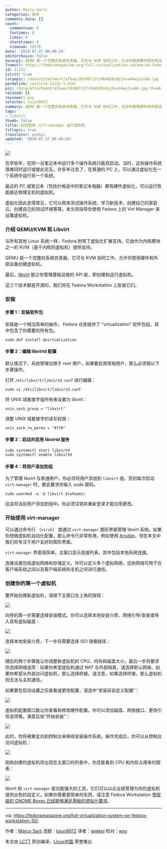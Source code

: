 ```yaml
---
author: Marco Sarti
categories: 技术
comments_data: []
count:
  commentnum: 0
  favtimes: 0
  likes: 0
  sharetimes: 0
  viewnum: 19176
date: '2019-07-27 06:40:24'
editorchoice: false
excerpt: QEMU 是一个完整的系统仿真器，它可与 KVM 协同工作，允许你使用硬件和外部设备创建虚拟机。libvirt 能让你管理基础设施的 API 层，即创建和运行虚拟机。
fromurl: https://fedoramagazine.org/full-virtualization-system-on-fedora-workstation-30/
id: 11151
islctt: true
largepic: /data/attachment/album/201907/27/064028u9yjhvx44wy1ix66.jpg
permalink: /article-11151-1.html
pic: /data/attachment/album/201907/27/064028u9yjhvx44wy1ix66.jpg.thumb.jpg
related: []
reviewer: wxy
selector: lujun9972
summary: QEMU 是一个完整的系统仿真器，它可与 KVM 协同工作，允许你使用硬件和外部设备创建虚拟机。libvirt 能让你管理基础设施的 API 层，即创建和运行虚拟机。
tags:
- libvirt
thumb: false
title: 如何使用 virt-manager 运行虚拟机
titlepic: true
translator: geekpi
updated: '2019-07-27 06:40:24'
---
```


![](/data/attachment/album/201907/27/064028u9yjhvx44wy1ix66.jpg)


在早些年，在同一台笔记本中运行多个操作系统只能双启动。当时，这些操作系统很难同时运行或彼此交互。许多年过去了，在普通的 PC 上，可以通过虚拟化在一个系统中运行另一个系统。


最近的 PC 或笔记本（包括价格适中的笔记本电脑）都有硬件虚拟化，可以运行性能接近物理主机的虚拟机。


虚拟化因此变得常见，它可以用来测试操作系统、学习新技术、创建自己的家庭云、创建自己的测试环境等等。本文将指导你使用 Fedora 上的 Virt Manager 来设置虚拟机。


### 介绍 QEMU/KVM 和 Libvirt


与所有其他 Linux 系统一样，Fedora 附带了虚拟化扩展支持。它由作为内核模块之一的 KVM（基于内核的虚拟机）提供支持。


QEMU 是一个完整的系统仿真器，它可与 KVM 协同工作，允许你使用硬件和外部设备创建虚拟机。


最后，[libvirt](https://libvirt.org/) 能让你管理基础设施的 API 层，即创建和运行虚拟机。


这三个技术都是开源的，我们将在 Fedora Workstation 上安装它们。


### 安装


#### 步骤 1：安装软件包


安装是一个相当简单的操作。 Fedora 仓库提供了 “virtualization” 软件包组，其中包含了你需要的所有包。



```
sudo dnf install @virtualization
```

#### 步骤 2：编辑 libvirtd 配置


默认情况下，系统管理仅限于 root 用户，如果要启用常规用户，那么必须按以下步骤操作。


打开 `/etc/libvirt/libvirtd.conf` 进行编辑：



```
sudo vi /etc/libvirt/libvirtd.conf
```

将 UNIX 域套接字组所有者设置为 libvirt：



```
unix_sock_group = "libvirt"
```

调整 UNIX 域套接字的读写权限：



```
unix_sock_rw_perms = "0770"
```

#### 步骤 3：启动并启用 libvirtd 服务



```
sudo systemctl start libvirtd
sudo systemctl enable libvirtd
```

#### 步骤 4：将用户添加到组


为了管理 libvirt 与普通用户，你必须将用户添加到 `libvirt` 组，否则每次启动 `virt-manager` 时，都会要求你输入 sudo 密码。



```
sudo usermod -a -G libvirt $(whoami)
```

这会将当前用户添加到组中。你必须注销并重新登录才能应用更改。


### 开始使用 virt-manager


可以通过命令行 （`virsh`） 或通过 `virt-manager` 图形界面管理 libvirt 系统。如果你想做虚拟机自动化配置，那么命令行非常有用，例如使用 [Ansible](https://fedoramagazine.org/get-the-latest-ansible-2-8-in-fedora/)，但在本文中我们将专注于用户友好的图形界面。


`virt-manager` 界面很简单。主窗口显示连接列表，其中包括本地系统连接。


连接设置包括虚拟网络和存储定义。你可以定义多个虚拟网络，这些网络可用于在客户端系统之间以及客户端系统和主机之间进行通信。


### 创建你的第一个虚拟机


要开始创建新虚拟机，请按下主窗口左上角的按钮：


![](/data/attachment/album/201907/27/064029q8v1158bn1pz2bpb.png)


向导的第一步需要选择安装模式。你可以选择本地安装介质、网络引导/安装或导入现有虚拟磁盘：


![](/data/attachment/album/201907/27/064029ry51fc5vc50fqqz5.png)


选择本地安装介质，下一步将需要选择 ISO 镜像路径：


![ ](/data/attachment/album/201907/27/064030mp0i1q149p95y0v0.png)


随后的两个步骤能让你调整新虚拟机的 CPU、内存和磁盘大小。最后一步将要求你选择网络选项：如果你希望虚拟机通过 NAT 与外部隔离，请选择默认网络。如果你希望从外部访问虚拟机，那么选择桥接。请注意，如果选择桥接，那么虚拟机则无法与主机通信。


如果要在启动设置之前查看或更改配置，请选中“安装前自定义配置”：


![](/data/attachment/album/201907/27/064030l38gfkv98skxyuf9.png)


虚拟机配置窗口能让你查看和修改硬件配置。你可以添加磁盘、网络接口、更改引导选项等。满意后按“开始安装”：


![](/data/attachment/album/201907/27/064031vdw3pjjpyj3pp7yf.png)


此时，你将被重定向到控制台来继续安装操作系统。操作完成后，你可以从控制台访问虚拟机：


![](/data/attachment/album/201907/27/064031d3kmlwwaawlnqes9.png)


刚刚创建的虚拟机将出现在主窗口的列表中，你还能看到 CPU 和内存占用率的图表：


![](/data/attachment/album/201907/27/064031fttotnss74pdo12n.png)


libvirt 和 `virt-manager` 是功能强大的工具，它们可以以企业级管理为你的虚拟机提供出色的自定义。如果你需要更简单的东西，请注意 Fedora Workstation [预安装的 GNOME Boxes 已经能够满足基础的虚拟化要求](https://fedoramagazine.org/getting-started-with-virtualization-in-gnome-boxes/)。




---


via: <https://fedoramagazine.org/full-virtualization-system-on-fedora-workstation-30/>


作者：[Marco Sarti](https://fedoramagazine.org/author/msarti/) 选题：[lujun9972](https://github.com/lujun9972) 译者：[geekpi](https://github.com/geekpi) 校对：[wxy](https://github.com/wxy)


本文由 [LCTT](https://github.com/LCTT/TranslateProject) 原创编译，[Linux中国](https://linux.cn/) 荣誉推出